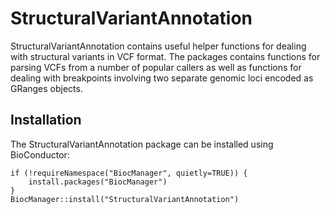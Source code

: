 # StructuralVariantAnnotation

StructuralVariantAnnotation contains useful helper
functions for dealing with structural variants in VCF format.
The packages contains functions for parsing VCFs from a number
of popular callers as well as functions for dealing with 
breakpoints involving two separate genomic loci encoded as
GRanges objects.

## Installation


The StructuralVariantAnnotation package can be installed using BioConductor:

```
if (!requireNamespace("BiocManager", quietly=TRUE)) {
	install.packages("BiocManager")
}
BiocManager::install("StructuralVariantAnnotation")
```

